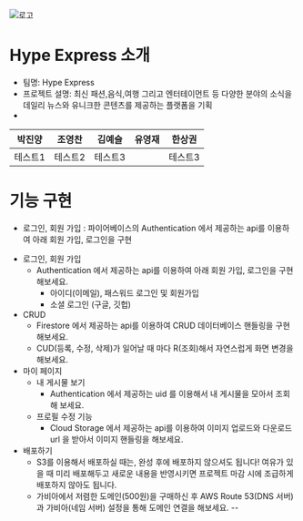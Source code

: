  ![로고](https://user-images.githubusercontent.com/80263801/204437496-6b6c193b-21a0-44c2-9f50-43218ca2baf7.png)


# Hype Express 소개
* 팀명: Hype Express
* 프로젝트 설명: 최신 패션,음식,여행 그리고 엔터테이먼트 등 다양한 분야의 소식을 데일리 뉴스와 유니크한 콘텐츠를 제공하는 플랫폼을 기획
* 
|박진양|조영찬|김예슬|유영재|한상권
|------|------|------|------|------|
|테스트1|테스트2|테스트3||테스트3||테스트3|

# 기능 구현
* 로그인, 회원 가입 : 파이어베이스의 Authentication 에서 제공하는 api를 이용하여 아래 회원 가입, 로그인을 구현
- 로그인, 회원 가입
    - Authentication 에서 제공하는 api를 이용하여 아래 회원 가입, 로그인을 구현해보세요.
        - 아이디(이메일), 패스워드 로그인 및 회원가입
        - 소셜 로그인 (구글, 깃헙)
- CRUD
    - Firestore 에서 제공하는 api를 이용하여 CRUD 데이터베이스 핸들링을 구현해보세요.
    - CUD(등록, 수정, 삭제)가 일어날 때 마다 R(조회)해서 자연스럽게 화면 변경을 해보세요.
- 마이 페이지
    - 내 게시물 보기
        - Authentication 에서 제공하는 uid 를 이용해서 내 게시물을 모아서 조회해 보세요.
    - 프로필 수정 기능
        - Cloud Storage 에서 제공하는 api를 이용하여 이미지 업로드와 다운로드 url 을 받아서 이미지 핸들링을 해보세요.
- 배포하기
    - S3를 이용해서 배포하실 때는, 완성 후에 배포하지 않으셔도 됩니다! 여유가 있을 때 미리 배포해두고 새로운 내용을 반영시키면 프로젝트 마감 시에 조급하게 배포하지 않아도 됩니다.
    - 가비아에서 저렴한 도메인(500원)을 구매하신 후 AWS Route 53(DNS 서버)과 가비아(네임 서버) 설정을 통해 도메인 연결을 해보세요.
--
